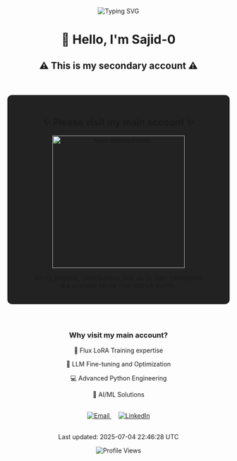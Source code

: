 <div align="center">
  <img src="https://readme-typing-svg.herokuapp.com?font=Fira+Code&weight=600&size=30&duration=3000&pause=1000&color=F7F7F7&center=true&vCenter=true&width=600&lines=This+is+a+secondary+account;Please+visit+my+main+profile" alt="Typing SVG" />
  
  <h1>👋 Hello, I'm Sajid-0</h1>
  <h2>⚠️ This is my secondary account ⚠️</h2>
  
  <br>
  
  <div style="background-color: #222; padding: 20px; border-radius: 10px; margin: 20px 0;">
    <h2>✨ Please visit my main account ✨</h2>
    <a href="https://github.com/Arifuzzamanjoy">
      <img src="https://img.shields.io/badge/GitHub-Visit%20@Arifuzzamanjoy-1abc9c?style=for-the-badge&logo=github&logoColor=white" alt="Main GitHub Profile" width="300"/>
    </a>
    <p>All my projects, contributions, and up-to-date information<br>are available on my main GitHub profile.</p>
  </div>

  <br>
  
  <h3>Why visit my main account?</h3>
  <p>🤖 Flux LoRA Training expertise</p>
  <p>🔄 LLM Fine-tuning and Optimization</p>
  <p>💻 Advanced Python Engineering</p>
  <p>🧩 AI/ML Solutions</p>
  
  <br>
  
  <div>
    <a href="mailto:joy.apee@gmail.com">
      <img src="https://img.shields.io/badge/Email-joy.apee@gmail.com-blue" alt="Email" />
    </a>
    &nbsp; &nbsp;
    <a href="https://www.linkedin.com/in/arifuzzaman-joy-ru/">
      <img src="https://img.shields.io/badge/LinkedIn-arifuzzaman--joy--ru-blue?logo=linkedin" alt="LinkedIn" />
    </a>
  </div>
</div>

<div align="center">
  <br>
  <p>Last updated: 2025-07-04 22:46:28 UTC</p>
  <img src="https://komarev.com/ghpvc/?username=Sajid-0&color=brightgreen" alt="Profile Views" />
</div>
